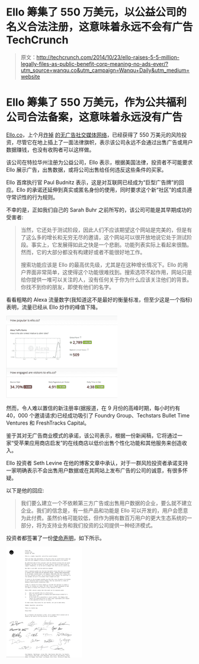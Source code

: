 # Ello 筹集了 550 万美元，以公益公司的名义合法注册，这意味着永远不会有广告 TechCrunch

> 原文：<http://techcrunch.com/2014/10/23/ello-raises-5-5-million-legally-files-as-public-benefit-corp-meaning-no-ads-ever/?utm_source=wanqu.co&utm_campaign=Wanqu+Daily&utm_medium=website>



# Ello 筹集了 550 万美元，作为公共福利公司合法备案，这意味着永远没有广告



[Ello.co](https://ello.co/beta-public-profiles)，上个月[炸掉](https://beta.techcrunch.com/2014/09/25/ello-ello-new-no-ads-social-network-ello-is-blowing-up-right-now/) [的无广告社交媒体网络](https://beta.techcrunch.com/2014/09/29/no-people-are-not-leaving-facebook-in-droves-for-ello/)，已经获得了 550 万美元的风险投资，尽管它在地上插上了一面法律旗帜，表示该公司永远不会通过出售广告或用户数据赚钱，也没有收购者可以这样做。

该公司在特拉华州注册为公益公司，Ello 表示，根据美国法律，投资者不可能要求 Ello 展示广告，出售数据，或将公司出售给任何违反这些条件的买家。

Ello 首席执行官 Paul Budnitz 表示，这是对互联网已经成为“巨型广告牌”的回应。Ello 的承诺还延伸到真实或匿名身份的使用，同时要求这个新“社区”的成员遵守常识性的行为规则。

不幸的是，正如我们自己的 Sarah Buhr 之前所写的，该公司可能是其早期成功的受害者:

> 当然，它还处于测试阶段，因此人们不应该期望这个网站是完美的，但是有了这么多的增长和无穷无尽的邀请，这个网站可以很开放地说它处于测试阶段。事实上，它发展得如此之快是一个悲剧。功能列表实际上看起来很酷。然而，它的大部分都没有构建好或者不能很好地工作。
> 
> 搜索功能应该是 Ello 的最高优先级，尤其是在这种增长情况下。Ello 的用户界面非常简单，这使得这个功能很难找到。搜索选项不起作用，网站只是给你提供一堆可以关注的人，没有任何关于你为什么应该关注他们的背景。你找不到你的朋友，即使有他们的名字。

看看粗略的 Alexa 流量数字(我知道这不是最好的衡量标准，但至少这是一个指标)表明，流量已经从 Ello 炒作的峰值下降。

![Screen Shot 2014-10-23 at 10.20.43 AM](img/3f22c6b6038b7324cf8f69454388e140.png)

然而，令人难以置信的新注册率(据报道，在 9 月份的高峰时期，每小时约有 40，000 个邀请请求)已经成功吸引了 Foundry Group、Techstars Bullet Time Ventures 和 FreshTracks Capital。

鉴于其对无广告商业模式的承诺，该公司表示，根据一份新闻稿，它将通过一家“受苹果应用商店启发”的在线商店以低价出售个性化功能和其他服务来创造收入。

Ello 投资者 Seth Levine 在他的博客文章中承认，对于一群风险投资者承诺支持一家明确表示不会出售用户数据或在其网站上发布广告的公司的诚意，有很多怀疑。

以下是他的回应:

> 我们要么建立一个不依赖第三方广告或出售用户数据的企业，要么就不建立企业。我们的信念是，有一些产品和功能是 Ello 可以开发的，用户会愿意为此付费。虽然价格可能较低，但作为拥有数百万用户的更大生态系统的一部分，将为支持业务和我们投资的公司提供一种经济模式。

投资者都签署了一份[使命声明](https://ello.co/downloads/ello-pbc.pdf)，如下所示。

![Screen Shot 2014-10-23 at 10.27.59 AM](img/d4e3da49fa2448ec6a7f240fb7af7143.png)